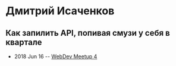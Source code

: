 # Дмитрий Исаченков

## Как запилить API, попивая смузи у себя в квартале
- 2018 Jun 16 -- [WebDev Meetup 4](https://www.youtube.com/watch?v=Yv8BhypGbII)    

